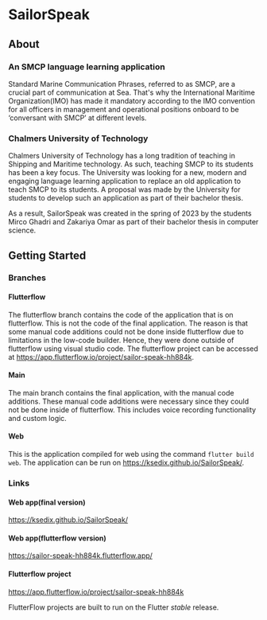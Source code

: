 # SailorSpeak
## About
### An SMCP language learning application
Standard Marine Communication Phrases, referred to as SMCP, are a crucial part of communication at Sea. That's why the International Maritime Organization(IMO) has made it mandatory according to the IMO convention for all officers in management and operational positions onboard to be ‘conversant with SMCP’ at different levels.
### Chalmers University of Technology
Chalmers University of Technology has a long tradition of teaching in Shipping and Maritime technology. As such, teaching SMCP to its students has been a key focus. The University was looking for a new, modern and engaging language learning application to replace an old application to teach SMCP to its students. A proposal was made by the University for students to develop such an application as part of their bachelor thesis. 

As a result, SailorSpeak was created in the spring of 2023 by the students Mirco Ghadri and Zakariya Omar as part of their bachelor thesis in computer science.

## Getting Started
### Branches

#### Flutterflow
The flutterflow branch contains the code of the application that is on flutterflow. This is not the code of the final application. The reason is that some manual code additions could not be done inside flutterflow due to limitations in the low-code builder. Hence, they were done outside of flutterflow using visual studio code. The flutterflow project can be accessed at https://app.flutterflow.io/project/sailor-speak-hh884k.

#### Main
The main branch contains the final application, with the manual code additions. These manual code additions were necessary since they could not be done inside of flutterflow. This includes voice recording functionality and custom logic.

#### Web
This is the application compiled for web using the command `flutter build web`. The application can be run on https://ksedix.github.io/SailorSpeak/.

### Links
#### Web app(final version)
https://ksedix.github.io/SailorSpeak/  
#### Web app(flutterflow version)
https://sailor-speak-hh884k.flutterflow.app/  
#### Flutterflow project
https://app.flutterflow.io/project/sailor-speak-hh884k  

FlutterFlow projects are built to run on the Flutter _stable_ release.
